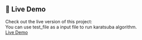 ## 🚀 Live Demo
Check out the live version of this project:<br/>
You can use test_file as a input file to run karatsuba algorithm.<br/>
 [Live Demo](https://visualizationofalgorithms.vercel.app/)
